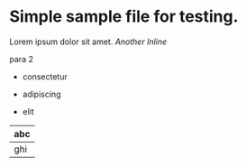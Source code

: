 # Simple sample file for testing.
Lorem ipsum dolor sit amet. *Another Inline*

para 2

* consectetur

* adipiscing

* elit

| abc |
|-----|
| ghi |

